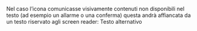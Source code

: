 Nel caso l’icona comunicasse visivamente contenuti non disponibili nel testo (ad esempio un allarme o una conferma) questa andrà affiancata da un testo riservato agli screen reader: <span class="sr-only">Testo alternativo</span>
